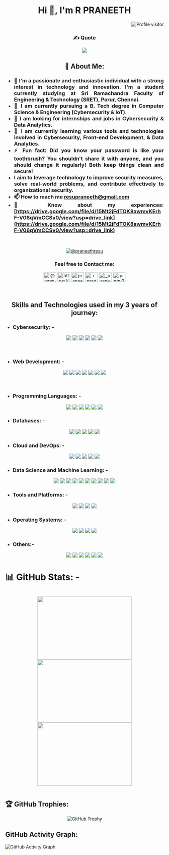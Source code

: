 <h1 align="center">Hi 👋, I'm R PRANEETH</h1>

<img align="right" src="https://visitcount.itsvg.in/api?id=resu2003&icon=1&color=4)](https://visitcount.itsvg.in" alt="Profile visitor" /><br>

 <h3 align="center">✍️ Quote 

[![](https://quotes-github-readme.vercel.app/api?type=horizontal&theme=tokyonight)]()</h3>

## <h2 align="center"> 💫 About Me:</h2>
<h3 align="justify">

- 🔭 I'm a passionate and enthusiastic individual with a strong interest in technology and innovation. I'm a student currently studying at Sri Ramachandra Faculty of Engineering & Technology (SRET), Porur, Chennai.<br>
- 👯 I am currently pursuing a B. Tech degree in Computer Science & Engineering (Cybersecurity & IoT).<br>
- 🤝 I am looking for internships and jobs in Cybersecurity & Data Analytics.<br>
- 🌱 I am currently learning various tools and technologies involved in Cybersecurity, Front-end Development, & Data Analytics.<br>
- ⚡ Fun fact: Did you know your password is like your toothbrush? You shouldn't share it with anyone, and you should change it regularly! Both keep things clean and secure!
- I aim to leverage technology to improve security measures, solve real-world problems, and contribute effectively to organizational security.
- 📫 How to reach me **resupraneeth@gmail.com**
- 📄 Know about my experiences: [https://drive.google.com/file/d/15Mt2jFdTOK8awmvKErhF-V06qVmCCSv0/view?usp=drive_link](https://drive.google.com/file/d/15Mt2jFdTOK8awmvKErhF-V06qVmCCSv0/view?usp=drive_link)
</h3>
<br>
<p align="center">
  <a href="https://twitter.com/@praneethresu" target="_blank"><img src="https://img.shields.io/twitter/follow/praneethresu?style=social" alt="@praneethresu" /></a>

<h3 align="center">Feel free to Contact me:</h3>
<p align="center">
<a href="https://twitter.com/@praneethresu" target="blank"><img align="center" src="https://raw.githubusercontent.com/rahuldkjain/github-profile-readme-generator/master/src/images/icons/Social/twitter.svg" alt="@praneethresu" height="30" width="40" /></a>
<a href="https://www.linkedin.com/in/r-praneeth-28ba7b252/" target="blank"><img align="center" src="https://raw.githubusercontent.com/rahuldkjain/github-profile-readme-generator/master/src/images/icons/Social/linked-in-alt.svg" alt="https://www.linkedin.com/in/r-praneeth-28ba7b252/" height="30" width="40" /></a>
<a href="https://kaggle.com/praneethresu" target="blank"><img align="center" src="https://raw.githubusercontent.com/rahuldkjain/github-profile-readme-generator/master/src/images/icons/Social/kaggle.svg" alt="praneethresu" height="30" width="40" /></a>
<a href="https://www.facebook.com/praneeth.resu/" target="blank"><img align="center" src="https://raw.githubusercontent.com/rahuldkjain/github-profile-readme-generator/master/src/images/icons/Social/facebook.svg" alt="r praneeth" height="30" width="40" /></a>
<a href="https://instagram.com/_praneeth_2509" target="blank"><img align="center" src="https://raw.githubusercontent.com/rahuldkjain/github-profile-readme-generator/master/src/images/icons/Social/instagram.svg" alt="_praneeth_2509" height="30" width="40" /></a>
<a href="https://www.leetcode.com/pingu2003" target="blank"><img align="center" src="https://raw.githubusercontent.com/rahuldkjain/github-profile-readme-generator/master/src/images/icons/Social/leet-code.svg" alt="pingu2003" height="30" width="40" /></a>
</p><br>

<h2 align="center"> Skills and Technologies used in my 3 years of journey:</h2>

- ### Cybersecurity: -
<p align="center">
  <img src="https://img.shields.io/badge/Metasploit-383838.svg?style=for-the-badge&logo=metasploit&logoColor=white" />
  <img src="https://img.shields.io/badge/Wireshark-1679A7.svg?style=for-the-badge&logo=wireshark&logoColor=white" />
  <img src="https://img.shields.io/badge/WebGoat-CC0000.svg?style=for-the-badge&logo=owasp&logoColor=white" />
  <img src="https://img.shields.io/badge/DVWA-339933.svg?style=for-the-badge&logo=owasp&logoColor=white" />
  <img src="https://img.shields.io/badge/Nmap-0073E6.svg?style=for-the-badge&logo=nmap&logoColor=white" />
  <img src="https://img.shields.io/badge/Nagios-217346.svg?style=for-the-badge&logo=nagios&logoColor=white" />
</p>
<br>

- ### Web Development: -
<p align="center">
  <img src="https://img.shields.io/badge/HTML5-E34F26.svg?style=for-the-badge&logo=HTML5&logoColor=white" />
  <img src="https://img.shields.io/badge/CSS3-1572B6.svg?style=for-the-badge&logo=CSS3&logoColor=white" />
  <img src="https://img.shields.io/badge/Bootstrap-7952B3.svg?style=for-the-badge&logo=Bootstrap&logoColor=white" />
  <img src="https://img.shields.io/badge/React-61DAFB.svg?style=for-the-badge&logo=React&logoColor=black" />
  <img src="https://img.shields.io/badge/Angular-0F0F11.svg?style=for-the-badge&logo=Angular&logoColor=white" />
  <img src="https://img.shields.io/badge/flask-%23000.svg?style=for-the-badge&logo=flask&logoColor=white" />
  <img src="https://img.shields.io/badge/spring-%236DB33F.svg?style=for-the-badge&logo=spring&logoColor=white" />
</p>
<br>

- ### Programming Languages: -
<p align="center">
  <img src="https://img.shields.io/badge/python-3670A0?style=for-the-badge&logo=python&logoColor=ffdd54" />
  <img src="https://img.shields.io/badge/r-%23276DC3.svg?style=for-the-badge&logo=r&logoColor=white" />
  <img src="https://img.shields.io/badge/c-%2300599C.svg?style=for-the-badge&logo=c&logoColor=white" />
  <img src="https://img.shields.io/badge/java-%23ED8B00.svg?style=for-the-badge&logo=openjdk&logoColor=white" />
  <img src="https://img.shields.io/badge/javascript-%23323330.svg?style=for-the-badge&logo=javascript&logoColor=%23F7DF1E" />
  <img src="https://img.shields.io/badge/kotlin-%237F52FF.svg?style=for-the-badge&logo=kotlin&logoColor=white" />
</p>

- ### Databases: -
<p align="center">
  <img src="https://img.shields.io/badge/mysql-4479A1.svg?style=for-the-badge&logo=mysql&logoColor=white" />
  <img src="https://img.shields.io/badge/MariaDB-003545?style=for-the-badge&logo=mariadb&logoColor=white" />
  <img src="https://img.shields.io/badge/MongoDB-%234ea94b.svg?style=for-the-badge&logo=mongodb&logoColor=white" />
  <img src="https://img.shields.io/badge/postgres-%23316192.svg?style=for-the-badge&logo=postgresql&logoColor=white" />
  <img src="https://img.shields.io/badge/Microsoft%20SQL%20Server-CC2927?style=for-the-badge&logo=microsoft%20sql%20server&logoColor=white" />
</p>

- ### Cloud and DevOps: -
<p align="center">
  <img src="https://img.shields.io/badge/AWS-%23FF9900.svg?style=for-the-badge&logo=amazon-aws&logoColor=white" />
  <img src="https://img.shields.io/badge/Firebase-DD2C00.svg?style=for-the-badge&logo=Firebase&logoColor=white" />
  <img src="https://img.shields.io/badge/GoogleCloud-%234285F4.svg?style=for-the-badge&logo=google-cloud&logoColor=white" />
  <img src="https://img.shields.io/badge/XAMPP-FB7A24.svg?style=for-the-badge&logo=XAMPP&logoColor=white" />
  <img src="https://img.shields.io/badge/github-%23121011.svg?style=for-the-badge&logo=github&logoColor=white" />
</p>

- ### Data Science and Machine Learning: -
<p align="center">
  <img src="https://img.shields.io/badge/Anaconda-%2344A833.svg?style=for-the-badge&logo=anaconda&logoColor=white" />
  <img src="https://img.shields.io/badge/Keras-%23D00000.svg?style=for-the-badge&logo=Keras&logoColor=white" />
  <img src="https://img.shields.io/badge/Matplotlib-%23ffffff.svg?style=for-the-badge&logo=Matplotlib&logoColor=black" />
  <img src="https://img.shields.io/badge/numpy-%23013243.svg?style=for-the-badge&logo=numpy&logoColor=white" />
  <img src="https://img.shields.io/badge/pandas-%23150458.svg?style=for-the-badge&logo=pandas&logoColor=white" />
  <img src="https://img.shields.io/badge/Plotly-%233F4F75.svg?style=for-the-badge&logo=plotly&logoColor=white" />
  <img src="https://img.shields.io/badge/PyTorch-%23EE4C2C.svg?style=for-the-badge&logo=PyTorch&logoColor=white" />
  <img src="https://img.shields.io/badge/scikit--learn-%23F7931E.svg?style=for-the-badge&logo=scikit-learn&logoColor=white" />
  <img src="https://img.shields.io/badge/SciPy-%230C55A5.svg?style=for-the-badge&logo=scipy&logoColor=%white" />
  <img src="https://img.shields.io/badge/TensorFlow-%23FF6F00.svg?style=for-the-badge&logo=TensorFlow&logoColor=white" />
</p>

- ### Tools and Platforms: -
<p align="center">
  <img src="https://img.shields.io/badge/Visual%20Studio%20Code-007ACC.svg?style=for-the-badge&logo=Visual-Studio-Code&logoColor=white" />
  <img src="https://img.shields.io/badge/Jupyter-F37626.svg?style=for-the-badge&logo=Jupyter&logoColor=white" />
  <img src="https://img.shields.io/badge/Selenium-43B02A.svg?style=for-the-badge&logo=Selenium&logoColor=white" />
  <img src="https://img.shields.io/badge/markdown-%23000000.svg?style=for-the-badge&logo=markdown&logoColor=white" />
</p>

- ### Operating Systems: -
<p align="center">
  <img src="https://img.shields.io/badge/Kali%20Linux-557C94.svg?style=for-the-badge&logo=kali-linux&logoColor=white" />
  <img src="https://img.shields.io/badge/macOS-000000.svg?style=for-the-badge&logo=macOS&logoColor=white" />
  <img src="https://img.shields.io/badge/Windows-0078D4.svg?style=for-the-badge&logo=Windows&logoColor=white" />
  <img src="https://img.shields.io/badge/Raspberry%20Pi-A22846.svg?style=for-the-badge&logo=Raspberry-Pi&logoColor=white" />
</p>

- ### Others:-
<p align="center">
  <img src="https://img.shields.io/badge/Adafruit-000000.svg?style=for-the-badge&logo=Adafruit&logoColor=white" />
  <img src="https://img.shields.io/badge/opencv-%23white.svg?style=for-the-badge&logo=opencv&logoColor=white" />
  <img src="https://img.shields.io/badge/adobe-%23FF0000.svg?style=for-the-badge&logo=adobe&logoColor=white" />
  <img src="https://img.shields.io/badge/Adobe%20Acrobat%20Reader-EC1C24.svg?style=for-the-badge&logo=Adobe%20Acrobat%20Reader&logoColor=white" />
  <img src="https://img.shields.io/badge/figma-%23F24E1E.svg?style=for-the-badge&logo=figma&logoColor=white" />
  <img src="https://img.shields.io/badge/Canva-%2300C4CC.svg?style=for-the-badge&logo=Canva&logoColor=white" />
</p>

# 📊 GitHub Stats: -
<div style="display: flex; justify-content: space-between; align-items: center;"><p align="center">

  <img src="https://github-readme-stats.vercel.app/api?username=resu2003&theme=flag-india&hide_border=false&include_all_commits=true&count_private=true" width="300" height="200" />

  <img src="https://github-readme-streak-stats.herokuapp.com/?user=resu2003&theme=flag-india&hide_border=false" width="300" height="200" />

  <img src="https://github-readme-stats.vercel.app/api/top-langs/?username=resu2003&theme=flag-india&hide_border=false&include_all_commits=true&count_private=true&layout=compact" width="300" height="200" />
</p></div>

## 🏆 GitHub Trophies:
<p align="center">
  <img src="https://github-profile-trophy.vercel.app/?username=resu2003&theme=radical&no-frame=false&no-bg=true&margin-w=4" alt="GitHub Trophy" />
</p>

## GitHub Activity Graph:
![GitHub Activity Graph](https://github-readme-activity-graph.vercel.app/graph?username=resu2003&theme=x-code)
